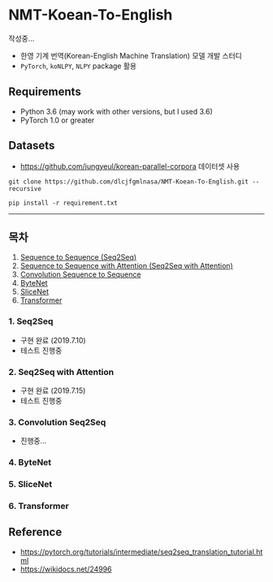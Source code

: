 # NMT-Koean-To-English

작성중...

- 한영 기계 번역(Korean-English Machine Translation) 모델 개발 스터디 
- `PyTorch`, `koNLPY`, `NLPY` package 활용 

## Requirements
- Python 3.6 (may work with other versions, but I used 3.6)
- PyTorch 1.0 or greater

## Datasets
- https://github.com/jungyeul/korean-parallel-corpora 데이터셋 사용

```
git clone https://github.com/dlcjfgmlnasa/NMT-Koean-To-English.git --recursive
```

```
pip install -r requirement.txt
```

---

## 목차
1. [Sequence to Sequence (Seq2Seq)](#1.-Seq2Seq)
2. [Sequence to Sequence with Attention (Seq2Seq with Attention)](#2.-Seq2Seq-with-Attention)
3. [Convolution Sequence to Sequence](#3.-Convolution-Seq2Seq)
4. [ByteNet](#4.-ByteNet)
5. [SliceNet](#5.-SliceNet)
6. [Transformer](#6.-Transformer)


### 1. Seq2Seq
- 구현 완료 (2019.7.10)
- 테스트 진행중


### 2. Seq2Seq with Attention
- 구현 완료 (2019.7.15)
- 테스트 진행중


### 3. Convolution Seq2Seq
- 진행중... 


### 4. ByteNet


### 5. SliceNet


### 6. Transformer

## Reference
- https://pytorch.org/tutorials/intermediate/seq2seq_translation_tutorial.html
- https://wikidocs.net/24996